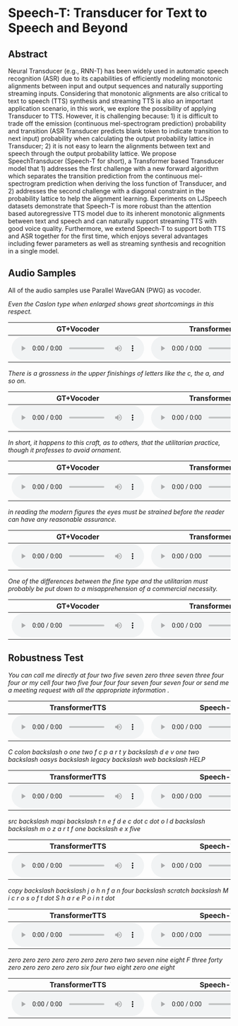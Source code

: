 # Speech-T: Transducer for Text to Speech and Beyond

## Abstract

Neural Transducer (e.g., RNN-T) has been widely used in automatic speech recognition (ASR) due to its capabilities of efficiently modeling monotonic alignments between input and output sequences and naturally supporting streaming inputs. Considering that monotonic alignments are also critical to text to speech (TTS) synthesis and streaming TTS is also an important application scenario, in this work, we explore the possibility of applying Transducer to TTS. However, it is challenging because: 1) it is difficult to trade off the emission (continuous mel-spectrogram prediction) probability and transition (ASR Transducer predicts blank token to indicate transition to next input) probability when calculating the output probability lattice in Transducer; 2) it is not easy to learn the alignments between text and speech through the output probability lattice. We propose SpeechTransducer (Speech-T for short), a Transformer based Transducer model that 1) addresses the first challenge with a new forward algorithm which separates the transition prediction from the continuous mel-spectrogram prediction when deriving the loss function of Transducer, and 2) addresses the second challenge with a diagonal constraint in the probability lattice to help the alignment learning. Experiments on LJSpeech datasets demonstrate that Speech-T is more robust than the attention based autoregressive TTS model due to its inherent monotonic alignments between text and speech and can naturally support streaming TTS with good voice quality. Furthermore, we extend Speech-T to support both TTS and ASR together for the first time, which enjoys several advantages including fewer parameters as well as streaming synthesis and recognition in a single model.

## Audio Samples

All of the audio samples use Parallel WaveGAN (PWG) as vocoder. 

<!-- *This is best furthered by the avoidance of irrational swellings and spiky projections, and by the using of careful purity of line.*

<table><thead>
<tr>
<th style="text-align: center">GT+Vocoder </th>
<th style="text-align: center">TransformerTTS</th>
<th style="text-align: center">Speech-T</th>
</tr></thead><tbody>
<tr>
<td style="text-align: center"><audio controls="controls" ><source src="static/audio/gt1.wav" autoplay/></audio></td>
<td style="text-align: center"><audio controls="controls" ><source src="static/audio/tt1.wav" autoplay/></audio></td>
<td style="text-align: center"><audio controls="controls" ><source src="static/audio/st1.wav" autoplay/></audio></td>
</tr>
</tbody></table> -->


*Even the Caslon type when enlarged shows great shortcomings in this respect.*

<table><thead>
<tr>
<th style="text-align: center">GT+Vocoder </th>
<th style="text-align: center">TransformerTTS</th>
<th style="text-align: center">Speech-T</th>
</tr></thead><tbody>
<tr>
<td style="text-align: center"><audio controls="controls" ><source src="static/audio/gt2.wav" autoplay/></audio></td>
<td style="text-align: center"><audio controls="controls" ><source src="static/audio/tt2.wav" autoplay/></audio></td>
<td style="text-align: center"><audio controls="controls" ><source src="static/audio/st2.wav" autoplay/></audio></td>
</tr>
</tbody></table>


*There is a grossness in the upper finishings of letters like the c, the a, and so on.*

<table><thead>
<tr>
<th style="text-align: center">GT+Vocoder </th>
<th style="text-align: center">TransformerTTS</th>
<th style="text-align: center">Speech-T</th>
</tr></thead><tbody>
<tr>
<td style="text-align: center"><audio controls="controls" ><source src="static/audio/gt3.wav" autoplay/></audio></td>
<td style="text-align: center"><audio controls="controls" ><source src="static/audio/tt3.wav" autoplay/></audio></td>
<td style="text-align: center"><audio controls="controls" ><source src="static/audio/st3.wav" autoplay/></audio></td>
</tr>
</tbody></table>


*In short, it happens to this craft, as to others, that the utilitarian practice, though it professes to avoid ornament.*

<table><thead>
<tr>
<th style="text-align: center">GT+Vocoder </th>
<th style="text-align: center">TransformerTTS</th>
<th style="text-align: center">Speech-T</th>
</tr></thead><tbody>
<tr>
<td style="text-align: center"><audio controls="controls" ><source src="static/audio/gt4.wav" autoplay/></audio></td>
<td style="text-align: center"><audio controls="controls" ><source src="static/audio/tt4.wav" autoplay/></audio></td>
<td style="text-align: center"><audio controls="controls" ><source src="static/audio/st4.wav" autoplay/></audio></td>
</tr>
</tbody></table>


*in reading the modern figures the eyes must be strained before the reader can have any reasonable assurance.*

<table><thead>
<tr>
<th style="text-align: center">GT+Vocoder </th>
<th style="text-align: center">TransformerTTS</th>
<th style="text-align: center">Speech-T</th>
</tr></thead><tbody>
<tr>
<td style="text-align: center"><audio controls="controls" ><source src="static/audio/gt5.wav" autoplay/></audio></td>
<td style="text-align: center"><audio controls="controls" ><source src="static/audio/tt5.wav" autoplay/></audio></td>
<td style="text-align: center"><audio controls="controls" ><source src="static/audio/st5.wav" autoplay/></audio></td>
</tr>
</tbody></table>


*One of the differences between the fine type and the utilitarian must probably be put down to a misapprehension of a commercial necessity.*

<table><thead>
<tr>
<th style="text-align: center">GT+Vocoder </th>
<th style="text-align: center">TransformerTTS</th>
<th style="text-align: center">Speech-T</th>
</tr></thead><tbody>
<tr>
<td style="text-align: center"><audio controls="controls" ><source src="static/audio/gt6.wav" autoplay/></audio></td>
<td style="text-align: center"><audio controls="controls" ><source src="static/audio/tt6.wav" autoplay/></audio></td>
<td style="text-align: center"><audio controls="controls" ><source src="static/audio/st6.wav" autoplay/></audio></td>
</tr>
</tbody></table>


## Robustness Test

*You can call me directly at four two five seven zero three seven three four four or my cell four two five four four four seven four seven four or send me a meeting request with all the appropriate information .*

<table><thead>
<tr>
<th style="text-align: center">TransformerTTS</th>
<th style="text-align: center">Speech-T</th>
</tr></thead><tbody>
<tr>
<td style="text-align: center"><audio controls="controls" ><source src="static/robustness/tt2.wav" autoplay/></audio></td>
<td style="text-align: center"><audio controls="controls" ><source src="static/robustness/st2.wav" autoplay/></audio></td>
</tr>
</tbody></table>


*C colon backslash o one two f c p a r t y backslash d e v one two backslash oasys backslash legacy backslash web backslash HELP*

<table><thead>
<tr>
<th style="text-align: center">TransformerTTS</th>
<th style="text-align: center">Speech-T</th>
</tr></thead><tbody>
<tr>
<td style="text-align: center"><audio controls="controls" ><source src="static/robustness/tt3.wav" autoplay/></audio></td>
<td style="text-align: center"><audio controls="controls" ><source src="static/robustness/st3.wav" autoplay/></audio></td>
</tr>
</tbody></table>


*src backslash mapi backslash t n e f d e c dot c dot o l d backslash backslash m o z a r t f one backslash e x five*

<table><thead>
<tr>
<th style="text-align: center">TransformerTTS</th>
<th style="text-align: center">Speech-T</th>
</tr></thead><tbody>
<tr>
<td style="text-align: center"><audio controls="controls" ><source src="static/robustness/tt4.wav" autoplay/></audio></td>
<td style="text-align: center"><audio controls="controls" ><source src="static/robustness/st4.wav" autoplay/></audio></td>
</tr>
</tbody></table>


*copy backslash backslash j o h n f a n four backslash scratch backslash M i c r o s o f t dot S h a r e P o i n t dot*

<table><thead>
<tr>
<th style="text-align: center">TransformerTTS</th>
<th style="text-align: center">Speech-T</th>
</tr></thead><tbody>
<tr>
<td style="text-align: center"><audio controls="controls" ><source src="static/robustness/tt5.wav" autoplay/></audio></td>
<td style="text-align: center"><audio controls="controls" ><source src="static/robustness/st5.wav" autoplay/></audio></td>
</tr>
</tbody></table>


*zero zero zero zero zero zero zero zero two seven nine eight F three forty zero zero zero zero zero six four two eight zero one eight*

<table><thead>
<tr>
<th style="text-align: center">TransformerTTS</th>
<th style="text-align: center">Speech-T</th>
</tr></thead><tbody>
<tr>
<td style="text-align: center"><audio controls="controls" ><source src="static/robustness/tt6.wav" autoplay/></audio></td>
<td style="text-align: center"><audio controls="controls" ><source src="static/robustness/st6.wav" autoplay/></audio></td>
</tr>
</tbody></table>
